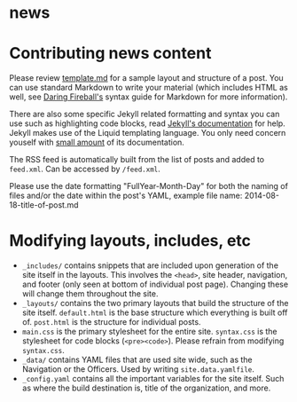 news
====

# Contributing news content

Please review [template.md](template.md) for a sample layout and structure of a post. You can use standard Markdown to write your material (which includes HTML as well, see [Daring Fireball's][df] syntax guide for Markdown for more information).

There are also some specific Jekyll related formatting and syntax you can use such as highlighting code blocks, read [Jekyll's documentation][jkdoc] for help. Jekyll makes use of the Liquid templating language. You only need concern youself with [small amount](https://github.com/Shopify/liquid/wiki/Liquid-for-Designers) of its documentation.

The RSS feed is automatically built from the list of posts and added to ``feed.xml``. Can be accessed by ``/feed.xml``.

Please use the date formatting "FullYear-Month-Day" for both the naming of files and/or the date within the post's YAML, example file name: 2014-08-18-title-of-post.md

[df]: http://daringfireball.net/projects/markdown/syntax
[jkdoc]: http://jekyllrb.com/docs/home/


# Modifying layouts, includes, etc

* ``_includes/`` contains snippets that are included upon generation of the site itself in the layouts. This involves the ``<head>``, site header, navigation, and footer (only seen at bottom of individual post page). Changing these will change them throughout the site.
* ``_layouts/`` contains the two primary layouts that build the structure of the site itself. ``default.html`` is the base structure which everything is built off of. ``post.html`` is the structure for individual posts.
* ``main.css`` is the primary stylesheet for the entire site. ``syntax.css`` is the stylesheet for code blocks (``<pre><code>``). Please refrain from modifying ``syntax.css``.
* ``_data/`` contains YAML files that are used site wide, such as the Navigation or the Officers. Used by writing ``site.data.yamlfile``.
* ``_config.yaml`` contains all the important variables for the site itself. Such as where the build destination is, title of the organization, and more.
